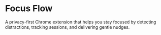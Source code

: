 # Focus Flow
A privacy-first Chrome extension that helps you stay focused by detecting distractions, tracking sessions, and delivering gentle nudges.
